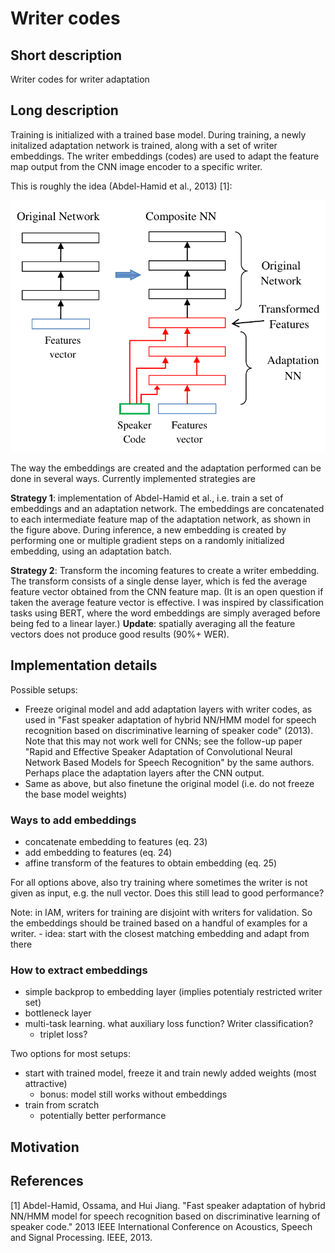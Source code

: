 # Writer codes

## Short description
Writer codes for writer adaptation

## Long description

Training is initialized with a trained base model. During training, a newly
initalized adaptation network is trained, along with a set of writer embeddings. The
writer embeddings (codes) are used to adapt the feature map output from the CNN
image encoder to a specific writer.

This is roughly the idea (Abdel-Hamid et al., 2013) [1]:

![](img/abdel-hamid_2013_adaptation_schematic.png)

The way the embeddings are created and the adaptation performed can be done in
several ways. Currently implemented strategies are

**Strategy 1**: implementation of Abdel-Hamid et al., i.e.  train a set of embeddings
and an adaptation network. The embeddings are concatenated to each intermediate feature map of the adaptation
network, as shown in the figure above. During inference, a new embedding is created by
performing one or multiple gradient steps on a randomly initialized embedding, using an adaptation batch.

**Strategy 2**: Transform the incoming features to create a writer embedding. The
transform consists of a single dense layer, which is fed the average feature vector
obtained from the CNN feature map. (It is an open question if taken the average
feature vector is effective. I was inspired by classification tasks using BERT,
where the word embeddings are simply averaged before being fed to a linear layer.)
**Update**: spatially averaging all the feature vectors does not produce good
results (90%+ WER).

## Implementation details
Possible setups:
- Freeze original model and add adaptation layers with writer codes, as used in "Fast
  speaker adaptation of hybrid NN/HMM model for speech recognition based on
  discriminative learning of speaker code" (2013). Note that this may not work well for
  CNNs; see the follow-up paper "Rapid and Effective Speaker Adaptation of Convolutional
  Neural Network Based Models for Speech Recognition" by the same authors. Perhaps place
  the adaptation layers after the CNN output.
- Same as above, but also finetune the original model (i.e. do not freeze the base model
  weights)

### Ways to add embeddings
- concatenate embedding to features (eq. 23)
- add embedding to features (eq. 24)
- affine transform of the features to obtain embedding (eq. 25)

For all options above, also try training where sometimes the writer is not given as input, e.g. the null vector. Does this still lead to good performance?

Note: in IAM, writers for training are disjoint with writers for validation. So the
embeddings should be trained based on a handful of examples for a writer.
	- idea: start with the closest matching embedding and adapt from there

### How to extract embeddings
- simple backprop to embedding layer (implies potentialy restricted writer set)
- bottleneck layer
- multi-task learning. what auxiliary loss function? Writer classification?
	- triplet loss?

Two options for most setups:
- start with trained model, freeze it and train newly added weights (most attractive)
	- bonus: model still works without embeddings
- train from scratch
	- potentially better performance

## Motivation

## References
[1] Abdel-Hamid, Ossama, and Hui Jiang. "Fast speaker adaptation of hybrid NN/HMM model for speech recognition based on discriminative learning of speaker code." 2013 IEEE International Conference on Acoustics, Speech and Signal Processing. IEEE, 2013.
